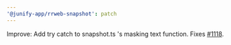 ```yaml
---
'@junify-app/rrweb-snapshot': patch
---
```


Improve: Add try catch to snapshot.ts 's masking text function. Fixes [#1118](https://github.com/rrweb-io/rrweb/issues/1118).
